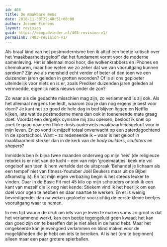 ```yaml
---
id: 408
title: De maakbare mens
date: 2018-11-30T22:48:51+00:00
author: Jeroen Fierens
layout: revision
guid: https://eenpadvinder.nl/403-revision-v1/
permalink: /403-revision-v1/
---
```

Als braaf kind van het postmodernisme ben ik altijd een beetje kritisch over het ‘maakbaarheidsgeloof’ dat het fundament vormt voor de moderne samenleving. Het is allemaal mooi hoor, die wolkenkrabbers en iPhones en chemokuren, maar hoe weten we zo zeker dat we van vooruitgang kunnen spreken? Zijn we als mensheid echt verder of beter af dan toen we een duizenden jaren geleden in grotten woonden? Of is al ons geploeter uiteindelijk voor niets en is er, zoals Prediker duizenden jaren geleden al vermoedde, eigenlijk niets nieuws onder de zon?

Zo waar als die gedachte misschien mag zijn, zo verlammend is zij ook. Als het allemaal nergens toe leidt, waarom zou je dan nog ergens je best voor doen? Je kunt net zo goed de hele dag in bed blijven liggen en Netflix kijken, iets wat de postmoderne mens dan ook in toenemende mate graag doet. Voordat een dergelijk cynisme mij zou opeisen, besloot ik snel op zoek te gaan naar een flinke dosis ouderwets maakbaarheidsgeloof voor in mijn leven. En zo vond ik mijzelf totaal onverwacht op een zaterdagochtend in de sportschool. Want – zo redeneerde ik – waar is het geloof in maakbaarheid sterker dan in de kerk van de <em>body builders</em>, <em>sculpters</em> en <em>shapers</em>?

Inmiddels ben ik bijna twee maanden onderweg op mijn ‘reis’ (de religieuze retoriek is er niet van de lucht – een van mijn ‘groeimaatjes’ keek me vol ongeloof aan toen ik hem vertelde dat de uitspraak ‘Behandel je lichaam als een tempel’ niet van fitness-Youtuber Joël Beukers maar uit de Bijbel afkomstig is). En tot mijn eigen verbazing begin ik het steeds leuker te vinden. Daar in de Basic Fit met 45 kilo op mijn schouders ontdek ik een kant van mezelf die ik nog niet kende: Stiekem vind ik het heerlijk om een doel voor ogen te hebben en daar naartoe te werken. En er is weinig bevredigender dan na weken geploeter voorzichtig de eerste kleine beetjes vooruitgang waar te nemen.

In een tijd waarin de druk om iets van je leven te maken soms zo groot is dat het verlammend werkt, kan een beetje tegengeluid geen kwaad; het kan dan goed zijn om te beseffen dat je niet alles in de hand hebt. Maar het omgekeerde kan je evengoed verlammen en blind maken voor de mogelijkheden die je hebt om iets te bereiken. Al is het (om te beginnen) alleen maar een paar grotere spierballen.